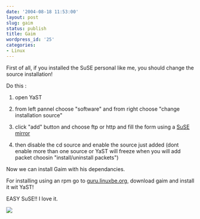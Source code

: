 ```yaml
---
date: '2004-08-18 11:53:00'
layout: post
slug: gaim
status: publish
title: Gaim
wordpress_id: '25'
categories:
- Linux
---
```


First of all, if you installed the SuSE personal like me, you should change the source installation!
  

  
Do this :
  


  
  1. open YaST
  
  2. from left pannel choose "software" and from right choose "change installation source"
  
  3. click "add" button and choose ftp or http and fill the form using a [SuSE mirror](http://www.suse.com/us/private/download/ftp/int_mirrors.html)
  

  
  4. then disable the cd source and enable the source just added (dont enable more than one source or YaST will freeze when you will add packet choosin "install/uninstall packets")
  

 Now we can install Gaim with his dependancies.
  
For installing using an rpm go to [guru.linuxbe.org](http://guru.linuxbe.org/), download gaim and install it wit YaST!
  

  
EASY SuSE!! I love it.
  


[![](http://www.feedburner.com/fb/images/pub/flchklt.gif)](http://feeds.feedburner.com/zekussuse)
